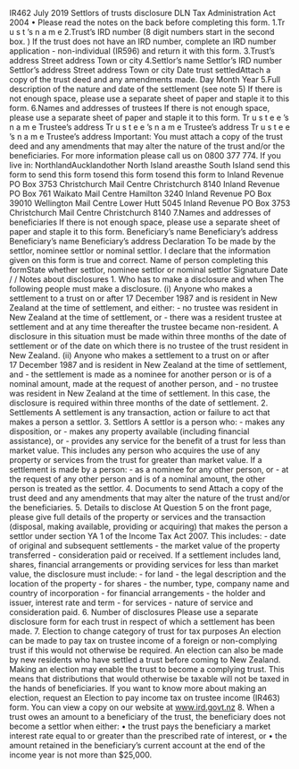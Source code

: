 IR462 July 2019 Settlors of trusts disclosure DLN Tax Administration Act 2004 • Please read the notes on the back before completing this form. 1.Tr u s t ’s n a m e 2.Trust’s IRD number (8 digit numbers start in the second box. ) If the trust does not have an IRD number, complete an IRD number application - non-individual (IR596) and return it with this form. 3.Trust’s address Street address Town or city 4.Settlor’s name Settlor’s IRD number Settlor’s address Street address Town or city Date trust settledAttach a copy of the trust deed and any amendments made. Day Month Year 5.Full description of the nature and date of the settlement (see note 5) If there is not enough space, please use a separate sheet of paper and staple it to this form. 6.Names and addresses of trustees If there is not enough space, please use a separate sheet of paper and staple it to this form. Tr u s t e e ’s n a m e Trustee’s address Tr u s t e e ’s n a m e Trustee’s address Tr u s t e e ’s n a m e Trustee’s address Important: You must attach a copy of the trust deed and any amendments that may alter the nature of the trust and/or the beneficiaries. For more information please call us on 0800 377 774. If you live in: NorthlandAucklandother North Island areasthe South Island send this form to send this form tosend this form tosend this form to Inland Revenue PO Box 3753 Christchurch Mail Centre Christchurch 8140 Inland Revenue PO Box 761 Waikato Mail Centre Hamilton 3240 Inland Revenue PO Box 39010 Wellington Mail Centre Lower Hutt 5045 Inland Revenue PO Box 3753 Christchurch Mail Centre Christchurch 8140 7.Names and addresses of beneficiaries If there is not enough space, please use a separate sheet of paper and staple it to this form. Beneficiary’s name Beneficiary’s address Beneficiary’s name Beneficiary’s address Declaration To be made by the settlor, nominee settlor or nominal settlor. I declare that the information given on this form is true and correct. Name of person completing this formState whether settlor, nominee settlor or nominal settlor Signature Date / / Notes about disclosures 1. Who has to make a disclosure and when The following people must make a disclosure. (i) Anyone who makes a settlement to a trust on or after 17 December 1987 and is resident in New Zealand at the time of settlement, and either: - no trustee was resident in New Zealand at the time of settlement, or - there was a resident trustee at settlement and at any time thereafter the trustee became non-resident. A disclosure in this situation must be made within three months of the date of settlement or of the date on which there is no trustee of the trust resident in New Zealand. (ii) Anyone who makes a settlement to a trust on or after 17 December 1987 and is resident in New Zealand at the time of settlement, and - the settlement is made as a nominee for another person or is of a nominal amount, made at the request of another person, and - no trustee was resident in New Zealand at the time of settlement. In this case, the disclosure is required within three months of the date of settlement. 2. Settlements A settlement is any transaction, action or failure to act that makes a person a settlor. 3. Settlors A settlor is a person who: - makes any disposition, or - makes any property available (including financial assistance), or - provides any service for the benefit of a trust for less than market value. This includes any person who acquires the use of any property or services from the trust for greater than market value. If a settlement is made by a person: - as a nominee for any other person, or - at the request of any other person and is of a nominal amount, the other person is treated as the settlor. 4. Documents to send Attach a copy of the trust deed and any amendments that may alter the nature of the trust and/or the beneficiaries. 5. Details to disclose At Question 5 on the front page, please give full details of the property or services and the transaction (disposal, making available, providing or acquiring) that makes the person a settlor under section YA 1 of the Income Tax Act 2007. This includes: - date of original and subsequent settlements - the market value of the property transferred - consideration paid or received. If a settlement includes land, shares, financial arrangements or providing services for less than market value, the disclosure must include: - for land - the legal description and the location of the property - for shares - the number, type, company name and country of incorporation - for financial arrangements - the holder and issuer, interest rate and term - for services - nature of service and consideration paid. 6. Number of disclosures Please use a separate disclosure form for each trust in respect of which a settlement has been made. 7. Election to change category of trust for tax purposes An election can be made to pay tax on trustee income of a foreign or non-complying trust if this would not otherwise be required. An election can also be made by new residents who have settled a trust before coming to New Zealand. Making an election may enable the trust to become a complying trust. This means that distributions that would otherwise be taxable will not be taxed in the hands of beneficiaries. If you want to know more about making an election, request an Election to pay income tax on trustee income (IR463) form. You can view a copy on our website at www.ird.govt.nz 8. When a trust owes an amount to a beneficiary of the trust, the beneficiary does not become a settlor when either: • the trust pays the beneficiary a market interest rate equal to or greater than the prescribed rate of interest, or • the amount retained in the beneficiary’s current account at the end of the income year is not more than $25,000.